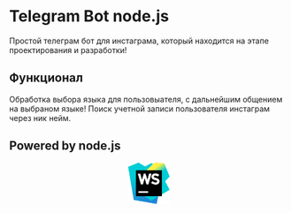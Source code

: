 # Telegram Bot node.js
Простой телеграм бот для инстаграма, который находится на этапе проектирования и разработки!
## Функционал
Обработка выбора языка для пользовыателя, с дальнейшим общением на выбраном языке!
Поиск учетной записи пользователя инстаграм через ник нейм.
## Powered by node.js
<p align="center">
   <a href="https://www.jetbrains.com/webstorm/"><img src="webstorm.png" width="75"></a>
</p>